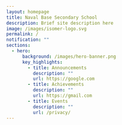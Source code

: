 ```yaml
---
layout: homepage
title: Naval Base Secondary School
description: Brief site description here
image: /images/isomer-logo.svg
permalink: /
notification: ""
sections:
  - hero:
      background: /images/hero-banner.png
      key_highlights:
        - title: Announcements
          description: ""
          url: https://google.com
        - title: Achievements
          description: ""
          url: https://gmail.com
        - title: Events
          description: ""
          url: /privacy/
---
```

